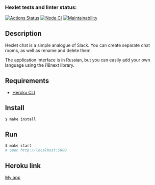### Hexlet tests and linter status:
[![Actions Status](https://github.com/hellion86/frontend-project-lvl4/workflows/hexlet-check/badge.svg)](https://github.com/hellion86/frontend-project-lvl4/actions)
[![Node CI](https://github.com/hellion86/frontend-project-lvl4/workflows/Node%20CI/badge.svg)](https://github.com/hellion86/frontend-project-lvl4/actions)
[![Maintainability](https://api.codeclimate.com/v1/badges/defb55297904d43515de/maintainability)](https://codeclimate.com/github/hellion86/frontend-project-lvl4/maintainability)

## Description

Hexlet chat is a simple analogue of Slack. You can create separate chat rooms, as well as rename and delete them.

The application interface is in Russian, but you can easily add your own language using the i18next library.

## Requirements

* [Heroku CLI](https://devcenter.heroku.com/articles/heroku-cli)

## Install

```sh
$ make install
```
## Run

```sh
$ make start
# open http://localhost:5000
```

## Heroku link

[My app](https://rocky-headland-56319.herokuapp.com/)